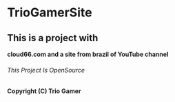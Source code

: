 # TrioGamerSite
<h2>This is a project with</h2>
<strong>cloud66.com and a site from
brazil of YouTube channel</strong>
<h6>This Project Is OpenSource</h6>
<foot>
  <strong>Copyright (C) Trio Gamer</strong>
</foot>
